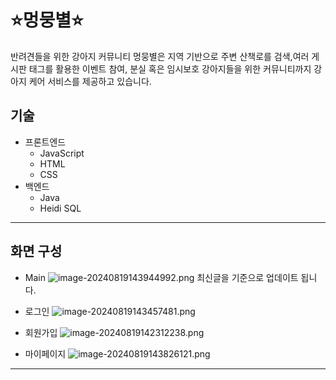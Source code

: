 # ⭐멍뭉별⭐
반려견들을 위한 강아지 커뮤니티 멍뭉별은 지역 기반으로 주변 산책로를 검색,여러 게시판 태그를 활용한 이벤트 참여, 분실 혹은 임시보호 강아지들을 위한 커뮤니티까지 강아지 케어 서비스를 제공하고 있습니다.

## 기술
- 프론트엔드
  - JavaScript
  - HTML
  - CSS
- 백엔드
  - Java
  - Heidi SQL
---
## 화면 구성
- Main
  ![image-20240819143944992.png](https://prod-files-secure.s3.us-west-2.amazonaws.com/b10a4228-bf8c-4a5f-8ea8-e6bfbc9420a1/4a613fcb-1c10-46e5-8a5d-e60d1e3879cb/image-20240819143944992.png)
최신글을 기준으로 업데이트 됩니다.
- 로그인
  ![image-20240819143457481.png](https://prod-files-secure.s3.us-west-2.amazonaws.com/b10a4228-bf8c-4a5f-8ea8-e6bfbc9420a1/8fc92521-2794-4d05-afbe-fad9b72cd6d4/image-20240819143457481.png)

- 회원가입
  ![image-20240819142312238.png](https://prod-files-secure.s3.us-west-2.amazonaws.com/b10a4228-bf8c-4a5f-8ea8-e6bfbc9420a1/f457d6f3-ab56-4fac-acb8-7de278ac8f68/image-20240819142312238.png)
- 마이페이지
  ![image-20240819143826121.png](https://prod-files-secure.s3.us-west-2.amazonaws.com/b10a4228-bf8c-4a5f-8ea8-e6bfbc9420a1/5c60ac22-f5e4-443c-a113-2b095af5507b/image-20240819143826121.png)

----


  



